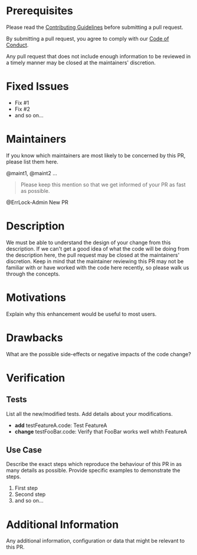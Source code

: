 Prerequisites
=============

Please read the
[Contributing Guidelines](CONTRIBUTING.md "ErrLock Contributing Guidelines")
before submitting a pull request.

By submitting a pull request, you agree to comply with our
[Code of Conduct](CODE_OF_CONDUCT.md "ErrLock Code of Conduct").

Any pull request that does not include enough information to be reviewed in a
timely manner may be closed at the maintainers' discretion.

Fixed Issues
============

* Fix #1
* Fix #2
* and so on...

Maintainers
===========

If you know which maintainers are most likely to be concerned by this PR, please
list them here.

@maint1, @maint2 ...

> Please keep this mention so that we get informed of your PR as fast as
possible.

@ErrLock-Admin New PR

Description
===========

We must be able to understand the design of your change from this description.
If we can't get a good idea of what the code will be doing from the description
here, the pull request may be closed at the maintainers' discretion. Keep in
mind that the maintainer reviewing this PR may not be familiar with or have
worked with the code here recently, so please walk us through the concepts.

Motivations
===========

Explain why this enhancement would be useful to most users.

Drawbacks
=========

What are the possible side-effects or negative impacts of the code change?

Verification
============

Tests
-----

List all the new/modified tests. Add details about your modifications.

*	**add** testFeatureA.code:
	Test FeatureA
*	**change** testFooBar.code:
	Verify that FooBar works well whith FeatureA

Use Case
--------

Describe the exact steps which reproduce the behaviour of this PR in as many
details as possible. Provide specific examples to demonstrate the steps.

1.	First step
2.	Second step
3.	and so on...

Additional Information
======================

Any additional information, configuration or data that might be relevant to this
PR.
